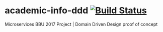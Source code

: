 # academic-info-ddd [![Build Status](https://travis-ci.org/ablenesi/academic-info-ddd.svg?branch=master)](https://travis-ci.org/ablenesi/academic-info-ddd)
Microservices BBU 2017 Project | Domain Driven Design proof of concept
